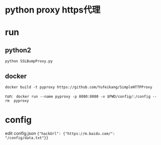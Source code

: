 # python proxy https代理

# run

## python2

```python SSLBumpProxy.py```

## docker

```docker build -t pyproxy https://github.com/Yufeikang/SimpleHTTPProxy```

run:
``` docker run --name pyproxy -p 8080:8080 -v $PWD/config/:/config --rm  pyproxy```

# config

edit config.json
```{"hackUrl": {"https://m.baidu.com/": "/config/data.txt"}}```
